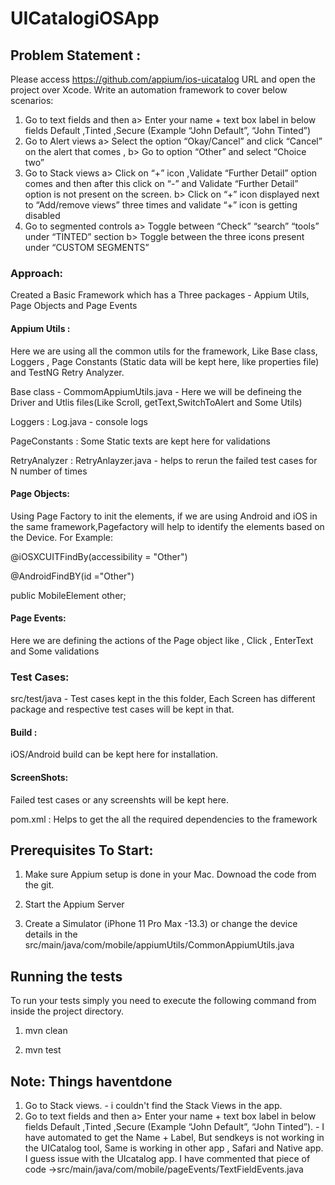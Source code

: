 # UICatalogiOSApp
 
## Problem Statement :
Please access https://github.com/appium/ios-uicatalog URL
and open the project over Xcode.
Write an automation framework to cover below scenarios:
1. Go to text fields and then
a> Enter your name + text box label in below fields
 Default ,Tinted ,Secure (Example “John Default”, “John Tinted”)
2. Go to Alert views
a> Select the option “Okay/Cancel” and click “Cancel” on the alert that comes ,
b> Go to option “Other” and select “Choice two”
3. Go to Stack views
a> Click on “+” icon ,Validate “Further Detail” option comes and then after this
click on “-” and Validate “Further Detail” option is not present on the screen.
 b> Click on “+” icon displayed next to “Add/remove views” three times and
validate “+” icon is getting disabled
 4. Go to segmented controls
a> Toggle between “Check” “search” “tools” under “TINTED” section
b> Toggle between the three icons present under “CUSTOM SEGMENTS”

### Approach:
Created a Basic Framework which has a Three packages - Appium Utils, Page Objects and Page Events

#### Appium Utils :
Here we are using all the common utils for the framework, Like Base class, Loggers , Page Constants (Static data will be kept here, like properties file) and TestNG Retry Analyzer.

Base class - CommomAppiumUtils.java - Here we will be defineing the Driver and Utlis files(Like Scroll, getText,SwitchToAlert and Some Utils)

Loggers : Log.java - console logs

PageConstants : Some Static texts are kept here for validations

RetryAnalyzer : RetryAnlayzer.java - helps to rerun the failed test cases for N number of times

#### Page Objects:
Using Page Factory to init the elements, if we are using Android and iOS in the same framework,Pagefactory will help to identify the elements based on the Device.
For Example:

@iOSXCUITFindBy(accessibility  = "Other")

@AndroidFindBY(id ="Other")

public MobileElement other;
 
#### Page Events:
Here we are defining the actions of the Page object like , Click , EnterText and Some validations

### Test Cases:
src/test/java - Test cases kept in the this folder, Each Screen has different package and respective test cases will be kept in that.

#### Build : 
iOS/Android build can be kept here for installation.

#### ScreenShots:
Failed test cases or any screenshts will be kept here.

pom.xml : Helps to get the all the required dependencies to the framework


## Prerequisites To Start:
1. Make sure Appium setup is done in your Mac. Downoad the code from the git.

2. Start the Appium Server

3. Create a Simulator (iPhone 11 Pro Max -13.3) or change the device details in the src/main/java/com/mobile/appiumUtils/CommonAppiumUtils.java

## Running the tests
To run your tests simply you need to execute the following command from inside the project directory.

1. mvn clean

2. mvn test


## Note: Things haventdone
1. Go to Stack views. - i couldn't find the Stack Views in the app.
2. Go to text fields and then
a> Enter your name + text box label in below fields
 Default ,Tinted ,Secure (Example “John Default”, “John Tinted”). - I have automated to get the Name + Label, But sendkeys is not working in the UICatalog tool, Same is working in other app , Safari and Native app. I guess issue with the UIcatalog app.
   I have commented that piece of code ->src/main/java/com/mobile/pageEvents/TextFieldEvents.java
